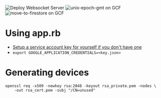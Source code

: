 ![Deploy Websocket Server](https://github.com/bubba/homebrew-irl/workflows/Deploy%20Websocket%20Server/badge.svg)
![unix-epoch-gmt on GCF](https://github.com/bubba/homebrew-irl/workflows/Deploy%20unix-epoch-gmt/badge.svg)
![move-to-firestore on GCF](https://github.com/bubba/homebrew-irl/workflows/Deploy%20Google%20Cloud%20Function/badge.svg)

# Using app.rb

- [Setup a service account key for yourself if you don't have one](https://console.cloud.google.com/apis/credentials/serviceaccountkey)
- `export GOOGLE_APPLICATION_CREDENTIALS=<key.json>`

# Generating devices

```
openssl req -x509 -newkey rsa:2048 -keyout rsa_private.pem -nodes \
    -out rsa_cert.pem -subj "/CN=unused"
```
